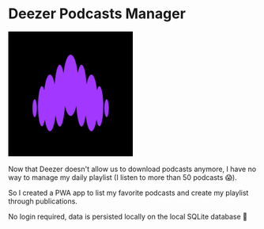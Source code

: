 # Deezer Podcasts Manager

<img alt="" src="./src/assets/icon.png" width="50%">

Now that Deezer doesn't allow us to download podcasts anymore, I have no way to manage my daily playlist (I listen to more than 50 podcasts 😱).

So I created a PWA app to list my favorite podcasts and create my playlist through publications.

No login required, data is persisted locally on the local SQLite database 🚀
